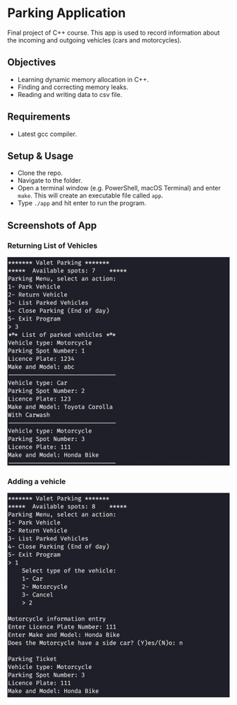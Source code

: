 # Parking Application

Final project of C++ course. This app is used to record information about the incoming and outgoing vehicles (cars and motorcycles).

## Objectives

- Learning dynamic memory allocation in C++.
- Finding and correcting memory leaks.
- Reading and writing data to csv file.

## Requirements

- Latest gcc compiler.

## Setup & Usage

- Clone the repo.
- Navigate to the folder.
- Open a terminal window (e.g. PowerShell, macOS Terminal) and enter `make`. This will create an executable file called `app`.
- Type `./app` and hit enter to run the program.

## Screenshots of App

### Returning List of Vehicles

![Adding a vehicle](./images/returning-vehicles.png)

### Adding a vehicle

![Returning List of Vehicles](./images/adding-a-vehicle.png)

